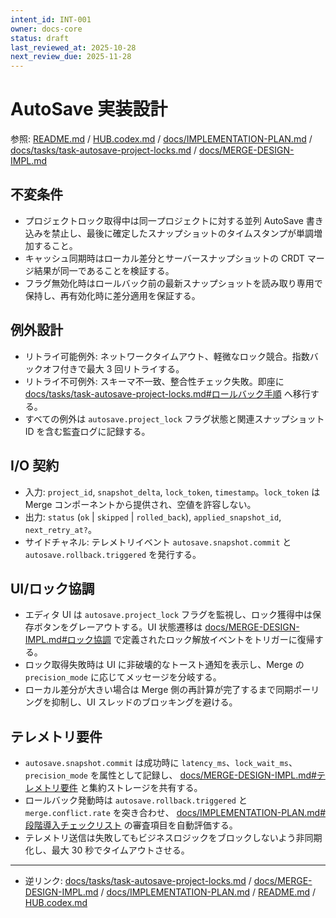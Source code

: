 ```yaml
---
intent_id: INT-001
owner: docs-core
status: draft
last_reviewed_at: 2025-10-28
next_review_due: 2025-11-28
---
```


# AutoSave 実装設計

参照: [README.md](../README.md) / [HUB.codex.md](../HUB.codex.md) /
[docs/IMPLEMENTATION-PLAN.md](IMPLEMENTATION-PLAN.md) /
[docs/tasks/task-autosave-project-locks.md](tasks/task-autosave-project-locks.md) /
[docs/MERGE-DESIGN-IMPL.md](MERGE-DESIGN-IMPL.md)

## 不変条件

- プロジェクトロック取得中は同一プロジェクトに対する並列 AutoSave 書き込みを禁止し、最後に確定したスナップショットのタイムスタンプが単調増加すること。
- キャッシュ同期時はローカル差分とサーバースナップショットの CRDT マージ結果が同一であることを検証する。
- フラグ無効化時はロールバック前の最新スナップショットを読み取り専用で保持し、再有効化時に差分適用を保証する。

## 例外設計

- リトライ可能例外: ネットワークタイムアウト、軽微なロック競合。指数バックオフ付きで最大 3 回リトライする。
- リトライ不可例外: スキーマ不一致、整合性チェック失敗。即座に
  [docs/tasks/task-autosave-project-locks.md#ロールバック手順][task-autosave-rollback]
  へ移行する。
- すべての例外は `autosave.project_lock` フラグ状態と関連スナップショット ID を含む監査ログに記録する。

## I/O 契約

- 入力: `project_id`, `snapshot_delta`, `lock_token`, `timestamp`。`lock_token` は Merge コンポーネントから提供され、空値を許容しない。
- 出力: `status` (`ok` | `skipped` | `rolled_back`), `applied_snapshot_id`, `next_retry_at?`。
- サイドチャネル: テレメトリイベント `autosave.snapshot.commit` と `autosave.rollback.triggered` を発行する。

## UI/ロック協調

- エディタ UI は `autosave.project_lock` フラグを監視し、ロック獲得中は保存ボタンをグレーアウトする。UI 状態遷移は
  [docs/MERGE-DESIGN-IMPL.md#ロック協調][merge-lock-coordination] で定義されたロック解放イベントをトリガーに復帰する。
- ロック取得失敗時は UI に非破壊的なトースト通知を表示し、Merge の `precision_mode` に応じてメッセージを分岐する。
- ローカル差分が大きい場合は Merge 側の再計算が完了するまで同期ポーリングを抑制し、UI スレッドのブロッキングを避ける。

## テレメトリ要件

- `autosave.snapshot.commit` は成功時に `latency_ms`、`lock_wait_ms`、`precision_mode` を属性として記録し、
  [docs/MERGE-DESIGN-IMPL.md#テレメトリ要件][merge-telemetry] と集約ストレージを共有する。
- ロールバック発動時は `autosave.rollback.triggered` と `merge.conflict.rate` を突き合わせ、
  [docs/IMPLEMENTATION-PLAN.md#段階導入チェックリスト][plan-rollout-checklist]
  の審査項目を自動評価する。
- テレメトリ送信は失敗してもビジネスロジックをブロックしないよう非同期化し、最大 30 秒でタイムアウトさせる。

---

- 逆リンク: [docs/tasks/task-autosave-project-locks.md](tasks/task-autosave-project-locks.md) /
  [docs/MERGE-DESIGN-IMPL.md](MERGE-DESIGN-IMPL.md) /
  [docs/IMPLEMENTATION-PLAN.md](IMPLEMENTATION-PLAN.md) /
  [README.md](../README.md) /
  [HUB.codex.md](../HUB.codex.md)

[task-autosave-rollback]:
  tasks/task-autosave-project-locks.md#ロールバック手順
[merge-lock-coordination]:
  MERGE-DESIGN-IMPL.md#ロック協調
[merge-telemetry]:
  MERGE-DESIGN-IMPL.md#テレメトリ要件
[plan-rollout-checklist]:
  IMPLEMENTATION-PLAN.md#段階導入チェックリスト
